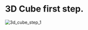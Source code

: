 # 3D Cube first step.

![3d_cube_step_1](https://media.discordapp.net/attachments/844887689286123532/979773897283084288/unknown.png)